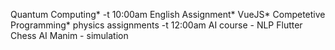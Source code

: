 Quantum Computing* -t 10:00am
English Assignment*
VueJS*
Competetive Programming*
physics assignments -t 12:00am
AI course - NLP
Flutter
Chess AI
Manim - simulation
